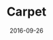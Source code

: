 ---
layout:     project
category:   project

title:      Carpet
headline:   Super simple Sass structure
date:       2016-09-26
preview:    /images/2016/09/carpet.png

direct_url: /carpet
---